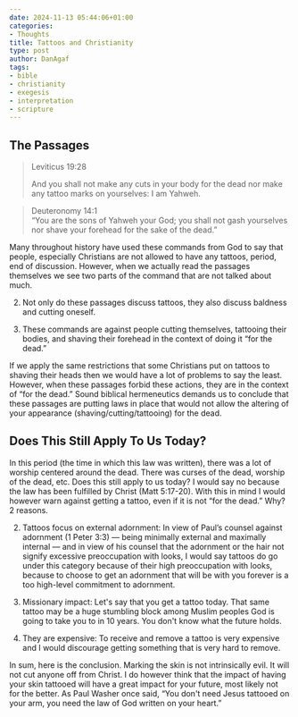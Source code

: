 ```yaml
---
date: 2024-11-13 05:44:06+01:00
categories:
- Thoughts
title: Tattoos and Christianity
type: post
author: DanAgaf
tags:
- bible
- christianity
- exegesis
- interpretation
- scripture
---
```



## The Passages





> Leviticus 19:28
> 
> 
> 
> 
> And you shall not make any cuts in your body for the dead nor make any tattoo marks on yourselves: I am Yahweh.





> Deuteronomy 14:1  
> “You are the sons of Yahweh your God; you shall not gash yourselves nor shave your forehead for the sake of the dead.”




Many throughout history have used these commands from God to say that people, especially Christians are not allowed to have any tattoos, period, end of discussion. However, when we actually read the passages themselves we see two parts of the command that are not talked about much.




2. Not only do these passages discuss tattoos, they also discuss baldness and cutting oneself.

6. These commands are against people cutting themselves, tattooing their bodies, and shaving their forehead in the context of doing it “for the dead.”




If we apply the same restrictions that some Christians put on tattoos to shaving their heads then we would have a lot of problems to say the least. However, when these passages forbid these actions, they are in the context of “for the dead.” Sound biblical hermeneutics demands us to conclude that these passages are putting laws in place that would not allow the altering of your appearance (shaving/cutting/tattooing) for the dead.




## Does This Still Apply To Us Today?




In this period (the time in which this law was written), there was a lot of worship centered around the dead. There was curses of the dead, worship of the dead, etc. Does this still apply to us today? I would say no because the law has been fulfilled by Christ (Matt 5:17-20). With this in mind I would however warn against getting a tattoo, even if it is not “for the dead.” Why? 2 reasons.




2. Tattoos focus on external adornment: In view of Paul’s counsel against adornment (1 Peter 3:3) — being minimally external and maximally internal — and in view of his counsel that the adornment or the hair not signify excessive preoccupation with looks, I would say tattoos do go under this category because of their high preoccupation with looks, because to choose to get an adornment that will be with you forever is a too high-level commitment to adornment.

6. Missionary impact: Let's say that you get a tattoo today. That same tattoo may be a huge stumbling block among Muslim peoples God is going to take you to in 10 years. You don't know what the future holds.

10. They are expensive: To receive and remove a tattoo is very expensive and I would discourage getting something that is very hard to remove.




In sum, here is the conclusion. Marking the skin is not intrinsically evil. It will not cut anyone off from Christ. I do however think that the impact of having your skin tattooed will have a great impact for your future, most likely not for the better. As Paul Washer once said, “You don't need Jesus tattooed on your arm, you need the law of God written on your heart.”


